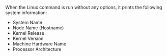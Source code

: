 When the Linux command is run without any options, it prints the following system information:

- System Name
- Node Name (Hostname)
- Kernel Release
- Kernel Version
- Machine Hardware Name
- Processor Architecture
